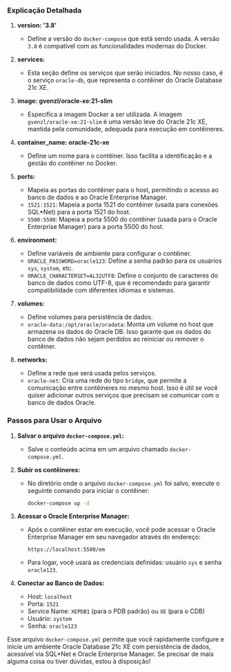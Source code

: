 
### Explicação Detalhada

1. **version: '3.8'**
   - Define a versão do `docker-compose` que está sendo usada. A versão `3.8` é compatível com as funcionalidades modernas do Docker.

2. **services:**
   - Esta seção define os serviços que serão iniciados. No nosso caso, é o serviço `oracle-db`, que representa o contêiner do Oracle Database 21c XE.

3. **image: gvenzl/oracle-xe:21-slim**
   - Especifica a imagem Docker a ser utilizada. A imagem `gvenzl/oracle-xe:21-slim` é uma versão leve do Oracle 21c XE, mantida pela comunidade, adequada para execução em contêineres.

4. **container_name: oracle-21c-xe**
   - Define um nome para o contêiner. Isso facilita a identificação e a gestão do contêiner no Docker.

5. **ports:**
   - Mapeia as portas do contêiner para o host, permitindo o acesso ao banco de dados e ao Oracle Enterprise Manager.
   - `1521:1521`: Mapeia a porta 1521 do contêiner (usada para conexões SQL*Net) para a porta 1521 do host.
   - `5500:5500`: Mapeia a porta 5500 do contêiner (usada para o Oracle Enterprise Manager) para a porta 5500 do host.

6. **environment:**
   - Define variáveis de ambiente para configurar o contêiner.
   - `ORACLE_PASSWORD=oracle123`: Define a senha padrão para os usuários `sys`, `system`, etc.
   - `ORACLE_CHARACTERSET=AL32UTF8`: Define o conjunto de caracteres do banco de dados como UTF-8, que é recomendado para garantir compatibilidade com diferentes idiomas e sistemas.

7. **volumes:**
   - Define volumes para persistência de dados.
   - `oracle-data:/opt/oracle/oradata`: Monta um volume no host que armazena os dados do Oracle DB. Isso garante que os dados do banco de dados não sejam perdidos ao reiniciar ou remover o contêiner.

8. **networks:**
   - Define a rede que será usada pelos serviços.
   - `oracle-net`: Cria uma rede do tipo `bridge`, que permite a comunicação entre contêineres no mesmo host. Isso é útil se você quiser adicionar outros serviços que precisam se comunicar com o banco de dados Oracle.

### Passos para Usar o Arquivo

1. **Salvar o arquivo `docker-compose.yml`:**
   - Salve o conteúdo acima em um arquivo chamado `docker-compose.yml`.

2. **Subir os contêineres:**
   - No diretório onde o arquivo `docker-compose.yml` foi salvo, execute o seguinte comando para iniciar o contêiner:
     ```sh
     docker-compose up -d
     ```

3. **Acessar o Oracle Enterprise Manager:**
   - Após o contêiner estar em execução, você pode acessar o Oracle Enterprise Manager em seu navegador através do endereço:
     ```
     https://localhost:5500/em
     ```
   - Para logar, você usará as credenciais definidas: usuário `sys` e senha `oracle123`.

4. **Conectar ao Banco de Dados:**
   - Host: `localhost`
   - Porta: `1521`
   - Service Name: `XEPDB1` (para o PDB padrão) ou `XE` (para o CDB)
   - Usuário: `system`
   - Senha: `oracle123`

Esse arquivo `docker-compose.yml` permite que você rapidamente configure e inicie um ambiente Oracle Database 21c XE com persistência de dados, acessível via SQL*Net e Oracle Enterprise Manager. Se precisar de mais alguma coisa ou tiver dúvidas, estou à disposição!